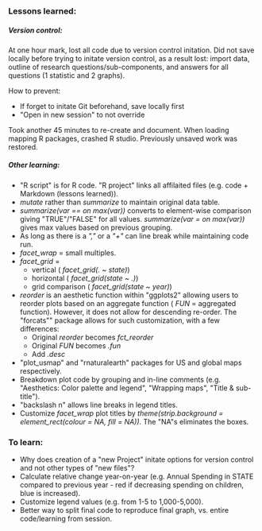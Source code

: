 ### Lessons learned:

##### Version control:

At one hour mark, lost all code due to version control initation. Did not save locally before trying to initate version control, as a result lost: import data, outline of research questions/sub-components, and answers for all questions (1 statistic and 2 graphs).

How to prevent:

- If forget to initate Git beforehand, save locally first
- "Open in new session" to not override

Took another 45 minutes to re-create and document. When loading mapping R packages, crashed R studio. Previously unsaved work was restored.

##### Other learning:

- "R script" is for R code. "R project" links all affilaited files (e.g. code + Markdown (lessons learned)).
- _mutate_ rather than _summarize_ to maintain original data table.
- _summarize(var == on max(var))_ converts to element-wise comparison giving "TRUE"/"FALSE" for all values. _summarize(var = on max(var))_ gives max values based on previous grouping.
- As long as there is a _","_ or a _"+"_ can line break while maintaining code run.
- _facet_wrap_ = small multiples.
- _facet_grid_ = 
  - vertical ( _facet_grid(. ~ state)_)
  - horizontal ( _facet_grid(state ~ .)_)
  - grid comparison ( _facet_grid(state ~ year)_)
- _reorder_ is an aesthetic function within "ggplots2" allowing users to reorder plots based on an aggregate function ( _FUN_ = aggregated function). However, it does not allow for descending re-order. The "forcats"" package allows for such customization, with a few differences:
  - Original _reorder_ becomes _fct_reorder_ 
  - Original _FUN_ becomes _.fun_ 
  - Add _.desc_
- "plot_usmap" and "rnaturalearth" packages for US and global maps respectively.
- Breakdown plot code by grouping and in-line comments (e.g. "Aesthetics: Color palette and legend", "Wrapping maps", "Title & sub-title").
- "backslash n" allows line breaks in legend titles.
- Customize _facet_wrap_ plot titles by _theme(strip.background = element_rect(colour = NA, fill = NA))_. The "NA"s eliminates the boxes.


### To learn:

- Why does creation of a "new Project" initate options for version control and not other types of "new files"?
- Calculate relative change year-on-year (e.g. Annual Spending in STATE compared to previous year - red if decreasing spending on children, blue is increased).
- Customize legend values (e.g. from 1-5 to 1,000-5,000).
- Better way to split final code to reproduce final graph, vs. entire code/learning from session.
